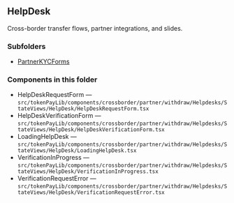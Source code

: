 ## HelpDesk

Cross-border transfer flows, partner integrations, and slides.

### Subfolders
- [PartnerKYCForms](./PartnerKYCForms/README.md)

### Components in this folder
- HelpDeskRequestForm — `src/tokenPayLib/components/crossborder/partner/withdraw/Helpdesks/StateViews/HelpDesk/HelpDeskRequestForm.tsx`
- HelpDeskVerificationForm — `src/tokenPayLib/components/crossborder/partner/withdraw/Helpdesks/StateViews/HelpDesk/HelpDeskVerificationForm.tsx`
- LoadingHelpDesk — `src/tokenPayLib/components/crossborder/partner/withdraw/Helpdesks/StateViews/HelpDesk/LoadingHelpDesk.tsx`
- VerificationInProgress — `src/tokenPayLib/components/crossborder/partner/withdraw/Helpdesks/StateViews/HelpDesk/VerificationInProgress.tsx`
- VerificationRequestError — `src/tokenPayLib/components/crossborder/partner/withdraw/Helpdesks/StateViews/HelpDesk/VerificationRequestError.tsx`
